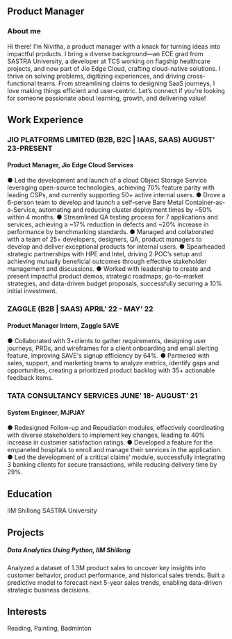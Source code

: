 ## Product Manager
### About me
Hi there! I’m Nivitha, a product manager with a knack for turning ideas into impactful products. I bring a diverse background—an ECE grad from SASTRA University, a developer at TCS working on flagship healthcare projects, and now part of Jio Edge Cloud, crafting cloud-native solutions.
I thrive on solving problems, digitizing experiences, and driving cross-functional teams. From streamlining claims to designing SaaS journeys, I love making things efficient and user-centric. Let’s connect if you're looking for someone passionate about learning, growth, and delivering value!
 
## Work Experience
### JIO PLATFORMS LIMITED (B2B, B2C | IAAS, SAAS)                                                                                    AUGUST’ 23-PRESENT
#### Product Manager, Jio Edge Cloud Services	
●	Led the development and launch of a cloud Object Storage Service leveraging open-source technologies, achieving 70% feature parity with leading CSPs, and currently supporting 50+ active internal users.
●	Drove a 6-person team to develop and launch a self-serve Bare Metal Container-as-a-Service, automating and reducing cluster deployment times by ~50% within 4 months.
●	Streamlined QA testing process for 7 applications and services, achieving a ~17% reduction in defects and ~20% increase in performance by benchmarking standards.
●	Managed and collaborated with a team of 25+ developers, designers, QA, product managers to develop and deliver exceptional products for internal users.
●	Spearheaded strategic partnerships with HPE and Intel, driving 2 POC’s setup and achieving mutually beneficial outcomes through effective stakeholder management and discussions.
●	Worked with leadership to create and present impactful product demos, strategic roadmaps, go-to-market strategies, and data-driven budget proposals, successfully securing a 10% initial investment.

### ZAGGLE (B2B | SAAS)                                                                                                                              APRIL’ 22 - MAY’ 22
#### Product Manager Intern, Zaggle SAVE
●	Collaborated with 3+clients to gather requirements, designing user journeys, PRDs, and wireframes for a client onboarding and email alerting feature, improving SAVE's signup efficiency by 64%.
●	Partnered with sales, support, and marketing teams to analyze metrics, identify gaps and opportunities, creating a prioritized product backlog with 35+ actionable feedback items.

### TATA CONSULTANCY SERVICES                                                                                                       JUNE’ 18- AUGUST’ 21
#### System Engineer, MJPJAY
●	Redesigned Follow-up and Repudiation modules, effectively coordinating with diverse stakeholders to implement key changes, leading to 40% increase in customer satisfaction ratings.
●	Developed a feature for the empaneled hospitals to enroll and manage their services in the application.
●	Led the development of a critical claims’ module, successfully integrating 3 banking clients for secure transactions, while reducing delivery time by 29%.


## Education
IIM Shillong
SASTRA University

## Projects
##### Data Analytics Using Python, IIM Shillong

Analyzed a dataset of 1.3M product sales to uncover key insights into customer behavior, product performance, and historical sales trends. Built a predictive model to forecast next 5-year sales trends, enabling data-driven strategic business decisions.



## Interests
Reading, Painting, Badminton

